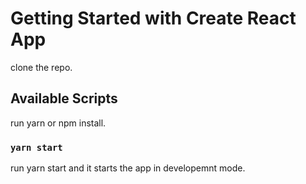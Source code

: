 # Getting Started with Create React App

clone the repo.

## Available Scripts

run yarn or npm install.

### `yarn start`

run yarn start and it starts the app in developemnt mode.